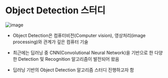 # Object Detection 스터디 #

![image](https://user-images.githubusercontent.com/66320010/107497449-f0609680-6bd5-11eb-8e78-1d01ea148e5d.png)

- Object Detection은 컴퓨터비전(Computer vision), 영상처리(image processing)와 관계가 깊은 컴퓨터 기술

- 최근에는 딥러닝 중 CNN(Convolutional Neural Network)을 기반으로 한 다양한 Detection 및 Recognition 알고리즘이 발전되어 왔음

- 딥러닝 기반의 Object Detection 알고리즘 스터디 진행하고자 함
